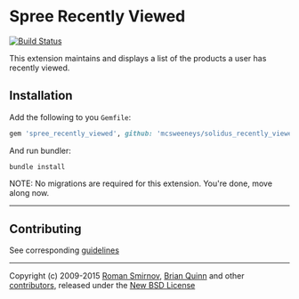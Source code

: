 # Spree Recently Viewed

[![Build Status](https://travis-ci.org/mcsweeneys/solidus_recently_viewed.svg?branch=master)](https://travis-ci.org/mcsweeneys/solidus_recently_viewed)

This extension maintains and displays a list of the products a user has recently viewed.

## Installation

Add the following to you `Gemfile`:
```ruby
gem 'spree_recently_viewed', github: 'mcsweeneys/solidus_recently_viewed'
```

And run bundler:

    bundle install

NOTE: No migrations are required for this extension. You're done, move along now.

---

## Contributing

See corresponding [guidelines][4]

---

Copyright (c) 2009-2015 [Roman Smirnov][6], [Brian Quinn][7] and other [contributors][8], released under the [New BSD License][3]

[1]: http://www.fsf.org/licensing/essays/free-sw.html
[2]: https://github.com/spree-contrib/spree_recently_viewed/issues
[3]: https://github.com/spree-contrib/spree_recently_viewed/blob/master/LICENSE.md
[4]: https://github.com/spree-contrib/spree_recently_viewed/blob/master/CONTRIBUTING.md
[6]: https://github.com/romul
[7]: https://github.com/BDQ
[8]: https://github.com/spree-contrib/spree_recently_viewed/graphs/contributors
